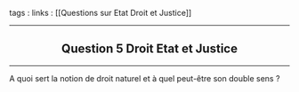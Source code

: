 tags : 
links : [[Questions sur Etat Droit et Justice]]

****

<h2 style="text-align: center;"> Question 5 Droit Etat et Justice </h2>

****

A quoi sert la notion de droit naturel et à quel peut-être son double sens ?